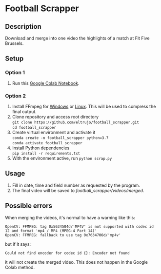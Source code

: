 # Football Scrapper

## Description
Download and merge into one video the highlights of a match at Fit Five Brussels.

## Setup
### Option 1
  1. Run this [Google Colab Notebook](https://colab.research.google.com/drive/1-65pFJuRBC74EITDTdmIZW7QRmjhG6Zw).
### Option 2
  1. Install FFmpeg for [Windows](https://m.wikihow.com/Install-FFmpeg-on-Windows) or [Linux](https://linuxize.com/post/how-to-install-ffmpeg-on-ubuntu-18-04/). This will be used to compress the final output.
  2. Clone repository and access root directory  
  ```git clone https://github.com/eltrujo/football_scrapper.git```  
  ```cd football_scrapper```
  3. Create virtual environment and activate it  
  ```conda create -n football_scrapper python=3.7```  
  ```conda activate football_scrapper```
  4. Install Python dependencies  
  ```pip install -r requirements.txt```
  5. With the environment active, run ```python scrap.py```

## Usage
  1. Fill in date, time and field number as requested by the program.
  2. The final video will be saved to *football_scrapper/videos/merged*.

## Possible errors
When merging the videos, it's normal to have a warning like this:
```
OpenCV: FFMPEG: tag 0x5634504d/'MP4V' is not supported with codec id 12 and format 'mp4 / MP4 (MPEG-4 Part 14)'
OpenCV: FFMPEG: fallback to use tag 0x7634706d/'mp4v'
```    
but if it says:
```
Could not find encoder for codec id {}: Encoder not found
```
it will not create the merged video. This does not happen in the Google Colab method.
